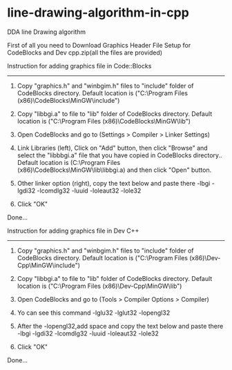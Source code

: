 # line-drawing-algorithm-in-cpp
DDA line Drawing algorithm


First of all you need to Download Graphics Header File Setup for CodeBlocks and Dev cpp.zip(all the files are provided)

Instruction for adding graphics file in Code::Blocks 
***************************************************************************************************

1) Copy "graphics.h" and "winbgim.h" files to "include" folder of CodeBlocks directory.
   Default location is ("C:\Program Files (x86)\CodeBlocks\MinGW\include\")

2) Copy "libbgi.a" to file to "lib" folder of CodeBlocks directory.
   Default location is ("C:\Program Files (x86)\CodeBlocks\MinGW\lib\")

3) Open CodeBlocks and go to (Settings > Compiler > Linker Settings)

4) Link Libraries (left), Click on "Add" button, then click "Browse" and select the "libbbgi.a"
   file that you have copied in CodeBlocks directory..
   Default location is (C:\Program Files (x86)\CodeBlocks\MinGW\lib\libbgi.a)
   and then click "Open" button.

5) Other linker option (right), copy the text below and paste there
   -lbgi -lgdi32 -lcomdlg32 -luuid -loleaut32 -lole32

6) Click "OK"

Done...

Instruction for adding graphics file in Dev C++
***************************************************************************************************

1) Copy "graphics.h" and "winbgim.h" files to "include" folder of CodeBlocks directory.
   Default location is ("C:\Program Files (x86)\Dev-Cpp\MinGW\include\")

2) Copy "libbgi.a" to file to "lib" folder of CodeBlocks directory.
   Default location is ("C:\Program Files (x86)\Dev-Cpp\MinGW\lib\")

3) Open CodeBlocks and go to (Tools > Compiler  Options > Compiler)

4) Yo can see this command
	-lglu32 -lglut32 -lopengl32

5) After the -lopengl32,add space and copy the text below and paste there
   -lbgi -lgdi32 -lcomdlg32 -luuid -loleaut32 -lole32

6) Click "OK"

Done...

